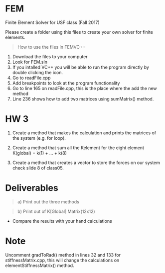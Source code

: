 # FEM
Finite Element Solver for USF class (Fall 2017)

Please create a folder using this files to create your own solver for finite elements.

> How to use the files in FEMVC++ 

1. Download the files to your computer
2. Look for FEM.sln
3. If you intalled VC++ you will be able to run the program directly by double clicking the icon.
4. Go to readFile.cpp
5. Add breakpoints to look at the program functionality
6. Go to line 165 on readFile.cpp, this is the place where the add the new method
7. Line 236 shows how to add two matrices using sumMatrix() method.

# HW 3
1. Create a method that makes the calculation and prints the matrices of the system (e.g. for loop).

2. Create a method that sum all the Kelement for the eight element K(global) = k(1) + ... + k(8)

3. Create a method that creates a vector to store the forces on our system check slide 8 of class05.

# Deliverables

> a) Print out the three methods

> b) Print out of K[Global] Matrix(12x12)

* Compare the results with your hand calculations

# Note 
Uncomment gradToRad() method in lines 32 and 133 for stiffnessMatrix.cpp, this will change the calculations on elementStiffnessMatrix() method. 